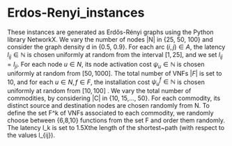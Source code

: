 # Erdos-Renyi_instances
These instances are generated as Erdős-Rényi graphs using the Python library NetworkX. We vary the number of nodes |N| in  {25, 50, 100} and consider the graph density d in {0.5, 0.9}. For each arc  $(i,j) \in A$, the latency $l_{ij} \in \mathbb{N}$ is chosen  uniformly at random  from the interval $[1,25]$, and we set  $l_{ij}=l_{ji}$.  For each node $u \in N$, its node activation cost $\psi_u \in \mathbb{N}$ is chosen uniformly at random from $[50, 1000]$. The total number of VNFs  $|F|$ is set to 10, and for each  $u \in N, f \in F$,  the installation cost $\psi_u^f \in \mathbb{N}$ is chosen uniformly at random from $[10, 100]$ .
We vary the total number of commodities, by considering |C| in {10, 15,..., 50}. For each commodity, its distinct source and destination nodes are chosen randomly from N. 
To define the set F^k of VNFs associated to each commodity, we  randomly choose between {6,8,10} functions from the set F and order them randomly. 
The latency l_k is set to 1.5Xthe length of the shortest~path (with respect to the  values l_{ij}).
